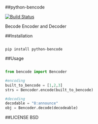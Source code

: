 ##python-bencode

[![Build Status](https://travis-ci.org/plasmashadow/python-bencode.svg)](https://travis-ci.org/plasmashadow/python-bencode)

Becode Encoder and Decoder

##Installation

```

pip install python-bencode

```

##Usage

```python

from bencode import Bencoder

#encoding
built_to_bencode = [1,2,3]
strs = Bencoder.encode(built_to_bencode)

#decoding
decodable = "8:announce"
obj = Bencoder.decode(decodeable)


```


##LICENSE
BSD